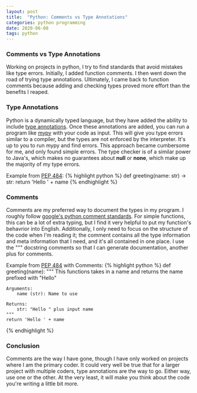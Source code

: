 ```yaml
---
layout: post
title:  "Python: Comments vs Type Annotations"
categories: python programming 
date: 2020-06-08
tags: python
---
```


### Comments vs Type Annotations
Working on projects in python, I try to find standards that avoid mistakes like type errors. 
Initially, I added function comments. 
I then went down the road of trying type annotations. 
Ultimately, I came back to function comments because adding and checking types proved more effort than the benefits I reaped. 


### Type Annotations
Python is a dynamically typed language, but they have added the ability to include [type annotations](https://www.python.org/dev/peps/pep-0484/).
Once these annotations are added, you can run a program like [mypy](http://mypy-lang.org/) with your code as input.
This will give you type errors similar to a compiler, but the types are not enforced by the interpreter.
It's up to you to run mypy and find errors. 
This approach became cumbersome for me, and only found simple errors. 
The type checker is of a similar power to Java's, which makes no guarantees about **null** or **none**, which make up the majority of my type errors. 

Example from [PEP 484](https://www.python.org/dev/peps/pep-0484/):
{% highlight python %}
def greeting(name: str) -> str:
    return 'Hello ' + name
{% endhighlight %}

### Comments
Comments are my preferred way to document the types in my program. 
I roughly follow [google's python comment standards](http://google.github.io/styleguide/pyguide.html).
For simple functions, this can be a lot of extra typing, but I find it very helpful to put my function's behavrior into English. 
Additionally, I only need to focus on the structure of the code when I'm reading it;
the comment contains all the type information and meta information that I need, and it's all contained in one place. 
I use the """ docstring comments so that I can generate documentation, another plus for comments.

Example from [PEP 484](https://www.python.org/dev/peps/pep-0484/) with Comments:
{% highlight python %}
def greeting(name):
    """ This functions takes in a name and returns 
    the name prefixed with "Hello"

    Arguments:
        name (str): Name to use

    Returns:
        str: "Hello " plus input name
    """
    return 'Hello ' + name
{% endhighlight %}

### Conclusion
Comments are the way I have gone, though I have only worked on projects where I am the primary coder. 
It could very well be true that for a larger project with multiple coders, type annotations are the way to go.
Either way, use one or the other. 
At the very least, it will make you think about the code you're writing a little bit more. 